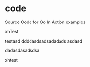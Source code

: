 code
====

Source Code for Go In Action examples

xhTest

testasd
ddddasdsadsadadads
asdasd

dadasdasadsdsa

xhtest